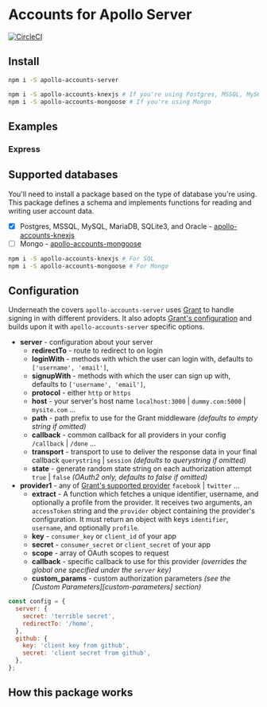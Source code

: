 # Accounts for Apollo Server

[![CircleCI](https://circleci.com/gh/TimMikeladze/apollo-accounts-server.svg?style=svg)](https://circleci.com/gh/TimMikeladze/apollo-accounts-server)

## Install

```sh
npm i -S apollo-accounts-server

npm i -S apollo-accounts-knexjs # If you're using Postgres, MSSQL, MySQL, MariaDB, SQLite3, or Oracle
npm i -S apollo-accounts-mongoose # If you're using Mongo
```

## Examples

### Express

## Supported databases

You'll need to install a package based on the type of database you're using. This package defines a schema and implements functions for reading and writing user account data.

- [x]  Postgres, MSSQL, MySQL, MariaDB, SQLite3, and Oracle - [apollo-accounts-knexjs](https://github.com/apollo-accounts/apollo-accounts-knexjs)
- [ ] Mongo - [apollo-accounts-mongoose](https://github.com/apollo-accounts/apollo-accounts-mongoose)

```sh
npm i -S apollo-accounts-knexjs # For SQL
npm i -S apollo-accounts-mongoose # For Mongo
```

## Configuration

Underneath the covers `apollo-accounts-server` uses [Grant](https://github.com/simov/grant) to handle signing in with different providers. It also adopts [Grant's configuration](https://github.com/simov/grant/blob/master/README.md#configuration) and builds upon it with `apollo-accounts-server` specific options.

- **server** - configuration about your server
  - **redirectTo** - route to redirect to on login
  - **loginWith** - methods with which the user can login with, defaults to `['username', 'email']`,
  - **signupWith** - methods with which the user can sign up with, defaults to `['username', 'email']`,
  - **protocol** - either `http` or `https`
  - **host** - your server's host name `localhost:3000` | `dummy.com:5000` | `mysite.com` ...
  - **path** - path prefix to use for the Grant middleware *(defaults to empty string if omitted)*
  - **callback** - common callback for all providers in your config `/callback` | `/done` ...
  - **transport** - transport to use to deliver the response data in your final callback `querystring` | `session` *(defaults to querystring if omitted)*
  - **state** - generate random state string on each authorization attempt `true` | `false` *(OAuth2 only, defaults to false if omitted)*
- **provider1** - any of [Grant's supported provider](https://github.com/simov/grant/blob/master/README.md#150-supported-providers--oauth-playground) `facebook` | `twitter` ...
  - **extract** - A function which fetches a unique identifier, username, and optionally a profile from the provider. It receives two arguments, an `accessToken` string and the `provider` object containing the provider's configuration. It must return an object with keys `identifier`, `username`, and optionally `profile`.
  - **key** - `consumer_key` or `client_id` of your app
  - **secret** - `consumer_secret` or `client_secret` of your app
  - **scope** - array of OAuth scopes to request
  - **callback** - specific callback to use for this provider *(overrides the global one specified under the `server` key)*
  - **custom_params** - custom authorization parameters *(see the [Custom Parameters][custom-parameters] section)*

```js
const config = {
  server: {
    secret: 'terrible secret',
    redirectTo: '/home',
  },
  github: {
    key: 'client key from github',
    secret: 'client secret from github',
  },
};
```


## How this package works
